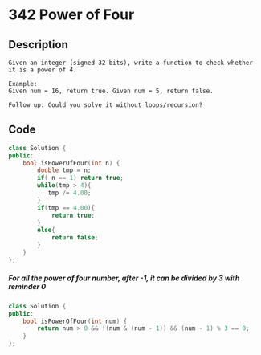 # 342 Power of Four
## Description
```
Given an integer (signed 32 bits), write a function to check whether it is a power of 4.

Example:
Given num = 16, return true. Given num = 5, return false.

Follow up: Could you solve it without loops/recursion?
```

## Code
```c++
class Solution {
public:
    bool isPowerOfFour(int n) {
        double tmp = n;
        if( n == 1) return true;
        while(tmp > 4){
           tmp /= 4.00;
        }
        if(tmp == 4.00){
            return true;
        }
        else{
            return false;
        }
    }
};
```
##### For all the power of four number, after -1, it can be divided by 3 with reminder 0
```c++
class Solution {
public:
    bool isPowerOfFour(int num) {
        return num > 0 && !(num & (num - 1)) && (num - 1) % 3 == 0;
    }
};
```
